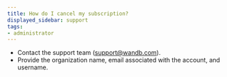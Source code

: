 ```yaml
---
title: How do I cancel my subscription?  
displayed_sidebar: support
tags:
- administrator
---
```


- Contact the support team (support@wandb.com).
- Provide the organization name, email associated with the account, and username.